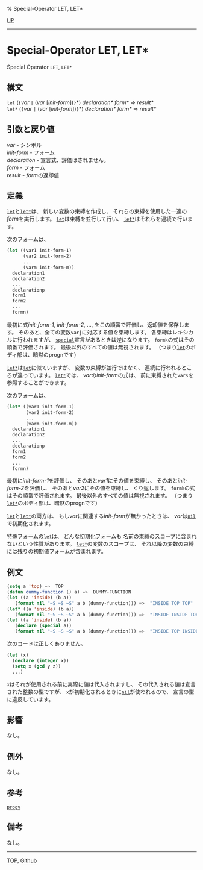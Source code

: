 % Special-Operator LET, LET\*

[UP](5.3.html)  

---

# Special-Operator **LET, LET\***


Special Operator `LET`, `LET*`


## 構文

`let` (`{`*var* `|` (*var* [*init-form*])`}`\*) *declaration\** *form\** => *result\**  
`let*` (`{`*var* `|` (*var* [*init-form*])`}`\*) *declaration\** *form\** => *result\**


## 引数と戻り値

*var* - シンボル  
*init-form* - フォーム  
*declaration* - 宣言式、評価はされません。  
*form* - フォーム  
*result* - *form*の返却値


## 定義

[`let`](5.3.let.html)と[`let*`](5.3.let.html)は、
新しい変数の束縛を作成し、
それらの束縛を使用した一連の*form*を実行します。
[`let`](5.3.let.html)は束縛を並行して行い、
[`let*`](5.3.let.html)はそれらを連続で行います。

次のフォームは、

```lisp
(let ((var1 init-form-1)
      (var2 init-form-2)
      ...
      (varm init-form-m))
  declaration1
  declaration2
  ...
  declarationp
  form1
  form2
  ...
  formn)
```

最初に式*init-form-1*, *init-form-2*, ...,
をこの順番で評価し、返却値を保存します。
そのあと、全ての変数`varj`に対応する値を束縛します。
各束縛はレキシカルに行われますが、
[`special`](3.8.special.html)宣言があるときは逆になります。
`formk`の式はその順番で評価されます。
最後以外のすべての値は無視されます。
（つまり[`let`](5.3.let.html)のボディ部は、暗黙のprognです）

[`let*`](5.3.let.html)は[`let`](5.3.let.html)に似ていますが、
変数の束縛が並行ではなく、
連続に行われるところが違っています。
[`let*`](5.3.let.html)では、 *var*の*init-form*の式は、
前に束縛された`vars`を参照することができます。

次のフォームは、

```lisp
(let* ((var1 init-form-1)
       (var2 init-form-2)
       ...
       (varm init-form-m))
  declaration1
  declaration2
  ...
  declarationp
  form1
  form2
  ...
  formn)
```

最初に*init-form-1*を評価し、
そのあと*var1*にその値を束縛し、
そのあと*init-form-2*を評価し、
そのあと*var2*にその値を束縛し、
くり返します。
`formk`の式はその順番で評価されます。
最後以外のすべての値は無視されます。
（つまり[`let*`](5.3.let.html)のボディ部は、暗黙のprognです）

[`let`](5.3.let.html)と[`let*`](5.3.let.html)の両方は、
もし*var*に関連する*init-form*が無かったときは、
*var*は[`nil`](5.3.nil-variable.html)で初期化されます。

特殊フォームの[`let`](5.3.let.html)は、
どんな初期化フォームも
名前の束縛のスコープに含まれないという性質があります。
[`let*`](5.3.let.html)の変数のスコープは、
それ以降の変数の束縛には残りの初期値フォームが含まれます。


## 例文

```lisp
(setq a 'top) =>  TOP
(defun dummy-function () a) =>  DUMMY-FUNCTION
(let ((a 'inside) (b a))
   (format nil "~S ~S ~S" a b (dummy-function))) =>  "INSIDE TOP TOP" 
(let* ((a 'inside) (b a))
   (format nil "~S ~S ~S" a b (dummy-function))) =>  "INSIDE INSIDE TOP" 
(let ((a 'inside) (b a))
   (declare (special a))
   (format nil "~S ~S ~S" a b (dummy-function))) =>  "INSIDE TOP INSIDE"
```

次のコードは正しくありません。

```lisp
(let (x)
  (declare (integer x))
  (setq x (gcd y z))
  ...)
```

`x`はそれが使用される前に実際に値は代入されますし、
その代入される値は宣言された整数の型ですが、
`x`が初期化されるときに[`nil`](5.3.nil-variable.html)が使われるので、
宣言の型に違反しています。


## 影響

なし。


## 例外

なし。


## 参考

[`progv`](5.3.progv.html)


## 備考

なし。


---
[TOP](index.html),  [Github](https://github.com/nptcl/npt-japanese)

